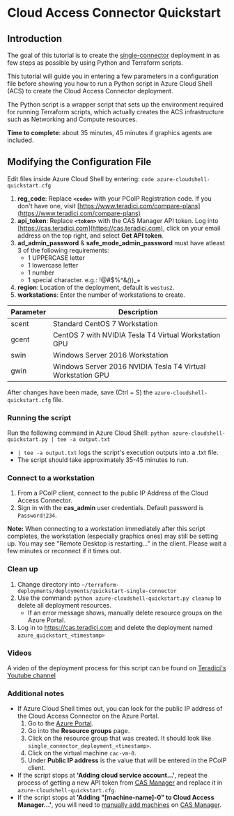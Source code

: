 # Cloud Access Connector Quickstart

## Introduction
The goal of this tutorial is to create the [single-connector](https://github.com/teradici/Azure_Deployments/blob/master/terraform-deployments/docs/README-azure-single-deployment.md) deployment in as few steps as possible by using Python and Terraform scripts.

This tutorial will guide you in entering a few parameters in a configuration file before showing you how to run a Python script in Azure Cloud Shell (ACS) to create the Cloud Access Connector deployment.

The Python script is a wrapper script that sets up the environment required for running Terraform scripts, which actually creates the ACS infrastructure such as Networking and Compute resources.

**Time to complete**: about 35 minutes, 45 minutes if graphics agents are included.

## Modifying the Configuration File

Edit files inside Azure Cloud Shell by entering: ```code azure-cloudshell-quickstart.cfg```
1. **reg_code**: Replace **`<code>`** with your PCoIP Registration code. If you don't have one, visit [https://www.teradici.com/compare-plans](https://www.teradici.com/compare-plans)
2. **api_token**: Replace **`<token>`** with the CAS Manager API token. Log into [https://cas.teradici.com](https://cas.teradici.com), click on your email address on the top right, and select **Get API token**.
3. **ad_admin_password** & **safe_mode_admin_password** must have atleast 3 of the following requirements:
    - 1 UPPERCASE letter
    - 1 lowercase letter
    - 1 number
    - 1 special character. e.g.: !@#$%^&*(*))_+
4. **region**: Location of the deployment, default is ```westus2```.
5. **workstations**: Enter the number of workstations to create.

Parameter | Description
--- | ---
scent | Standard CentOS 7 Workstation
gcent | CentOS 7 with NVIDIA Tesla T4 Virtual Workstation GPU
swin | Windows Server 2016 Workstation
gwin | Windows Server 2016 NVIDIA Tesla T4 Virtual Workstation GPU

After changes have been made, save (Ctrl + S) the  ```azure-cloudshell-quickstart.cfg``` file.

### Running the script

Run the following command in Azure Cloud Shell: ```python azure-cloudshell-quickstart.py | tee -a output.txt```
-   ```| tee -a output.txt``` logs the script's execution outputs into a .txt file.
-   The script should take approximately 35-45 minutes to run.

### Connect to a workstation

1. From a PCoIP client, connect to the public IP Address of the Cloud Access Connector.
2. Sign in with the **cas_admin** user credentials. Default password is ```Password!234```.

**Note:** When connecting to a workstation immediately after this script completes, the workstation (especially graphics ones) may still be setting up. You may see "Remote Desktop is restarting..." in the client. Please wait a few minutes or reconnect if it times out.

### Clean up
1. Change directory into ```~/terraform-deployments/deployments/quickstart-single-connector```
2. Use the command: ```python azure-cloudshell-quickstart.py cleanup``` to delete all deployment resources.
    -   If an error message shows, manually delete resource groups on the Azure Portal.
3. Log in to https://cas.teradici.com and delete the deployment named ```azure_quickstart_<timestamp>```

### Videos
A video of the deployment process for this script can be found on [Teradici's Youtube channel](https://www.youtube.com/watch?v=MHsHEM_Crt4)

### Additional notes
- If Azure Cloud Shell times out, you can look for the public IP address of the Cloud Access Connector on the Azure Portal.
  1. Go to the [Azure Portal](http://portal.azure.com/).
  2. Go into the **Resource groups** page.
  3. Click on the resource group that was created. It should look like ```single_connector_deployment_<timestamp>```.
  4. Click on the virtual machine ```cac-vm-0```.
  5. Under **Public IP address** is the value that will be entered in the PCoIP client.
- If the script stops at **'Adding cloud service account...'**, repeat the process of getting a new API token from [CAS Manager](https://cam.teradici.com) and replace it in ```azure-cloudshell-quickstart.cfg```.
- If the script stops at **'Adding "[machine-name]-0" to Cloud Access Manager...'**, you will need to [manually add machines](https://github.com/teradici/Azure_Deployments/blob/master/terraform-deployments/docs/README-azure-single-deployment.md#7-adding-workstations-in-cloud-access-manager) on [CAS Manager](https://cam.teradici.com).
  

